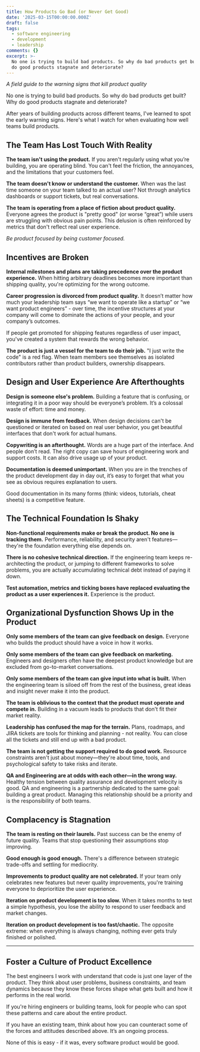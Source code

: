 ```yaml
---
title: How Products Go Bad (or Never Get Good)
date: '2025-03-15T00:00:00.000Z'
draft: false
tags:
  - software engineering
  - development
  - leadership
comments: {}
excerpt: >-
  No one is trying to build bad products. So why do bad products get built? Why
  do good products stagnate and deteriorate?
---
```

*A field guide to the warning signs that kill product quality*

No one is trying to build bad products. So why do bad products get built? Why do good products stagnate and deteriorate?

After years of building products across different teams, I've learned to spot the early warning signs. Here's what I watch for when evaluating how well teams build products.

## The Team Has Lost Touch With Reality

**The team isn't using the product.** 
If you aren't regularly using what you’re building, you are operating blind. You can't feel the friction, the annoyances, and the limitations that your customers feel.

**The team doesn't know or understand the customer.** When was the last time someone on your team talked to an actual user? Not through analytics dashboards or support tickets, but real conversations. 

**The team is operating from a place of fiction about product quality.** Everyone agrees the product is "pretty good" (or worse “great”) while users are struggling with obvious pain points. This delusion is often reinforced by metrics that don't reflect real user experience.

*Be product focused by being customer focused.*

## Incentives are Broken

**Internal milestones and plans are taking precedence over the product experience.** When hitting arbitrary deadlines becomes more important than shipping quality, you're optimizing for the wrong outcome. 

**Career progression is divorced from product quality.** It doesn’t matter how much your leadership team says “we want to operate like a startup” or “we want product engineers” - over time, the incentive structures at your company will come to dominate the actions of your people, and your company’s outcomes.

If people get promoted for shipping features regardless of user impact, you've created a system that rewards the wrong behavior. 

**The product is just a vessel for the team to do their job.** "I just write the code" is a red flag. When team members see themselves as isolated contributors rather than product builders, ownership disappears.

## Design and User Experience Are Afterthoughts

**Design is someone else's problem.** Building a feature that is confusing, or integrating it in a poor way should be everyone’s problem. It’s a colossal waste of effort: time and money.

**Design is immune from feedback.** When design decisions can't be questioned or iterated on based on real user behavior, you get beautiful interfaces that don't work for actual humans.

**Copywriting is an afterthought.** Words are a huge part of the interface. And people don’t read. The right copy can save hours of engineering work and support costs. It can also drive usage up of your product.

**Documentation is deemed unimportant.** When you are in the trenches of the product development day in day out, it’s easy to forget that what you see as obvious requires explanation to users.

Good documentation in its many forms (think: videos, tutorials, cheat sheets) is a competitive feature. 

## The Technical Foundation Is Shaky

**Non-functional requirements make or break the product. No one is tracking them.** Performance, reliability, and security aren't features—they're the foundation everything else depends on. 

**There is no cohesive technical direction.** If the engineering team keeps re-architecting the product, or jumping to different frameworks to solve problems, you are actually accumulating technical debt instead of paying it down.

**Test automation, metrics and ticking boxes have replaced evaluating the product as a user experiences it.** Experience is the product.

## Organizational Dysfunction Shows Up in the Product

**Only some members of the team can give feedback on design.** Everyone who builds the product should have a voice in how it works. 

**Only some members of the team can give feedback on marketing.** Engineers and designers often have the deepest product knowledge but are excluded from go-to-market conversations. 

**Only some members of the team can give input into what is built.** When the engineering team is siloed off from the rest of the business, great ideas and insight never make it into the product.

**The team is oblivious to the context that the product must operate and compete in.** Building in a vacuum leads to products that don't fit their market reality.

**Leadership has confused the map for the terrain.** Plans, roadmaps, and JIRA tickets are tools for thinking and planning - not reality. You can close all the tickets and still end up with a bad product.

**The team is not getting the support required to do good work.** Resource constraints aren't just about money—they're about time, tools, and psychological safety to take risks and iterate.

**QA and Engineering are at odds with each other—in the wrong way.** Healthy tension between quality assurance and development velocity is good. QA and engineering is a partnership dedicated to the same goal: building a great product. Managing this relationship should be a priority and is the responsibility of both teams.

## Complacency is Stagnation

**The team is resting on their laurels.** Past success can be the enemy of future quality. Teams that stop questioning their assumptions stop improving.

**Good enough is good enough.** There's a difference between strategic trade-offs and settling for mediocrity.

**Improvements to product quality are not celebrated.**  If your team only celebrates new features but never quality improvements, you're training everyone to deprioritize the user experience.

**Iteration on product development is too slow.** When it takes months to test a simple hypothesis, you lose the ability to respond to user feedback and market changes.

**Iteration on product development is too fast/chaotic.** The opposite extreme: when everything is always changing, nothing ever gets truly finished or polished.

---

## Foster a Culture of Product Excellence
 
The best engineers I work with understand that code is just one layer of the product. They think about user problems, business constraints, and team dynamics because they know these forces shape what gets built and how it performs in the real world.

If you're hiring engineers or building teams, look for people who can spot these patterns and care about the entire product. 

If you have an existing team, think about how you can counteract some of the forces and attitudes described above. It’s an ongoing process.

None of this is easy - if it was, every software product would be good.
